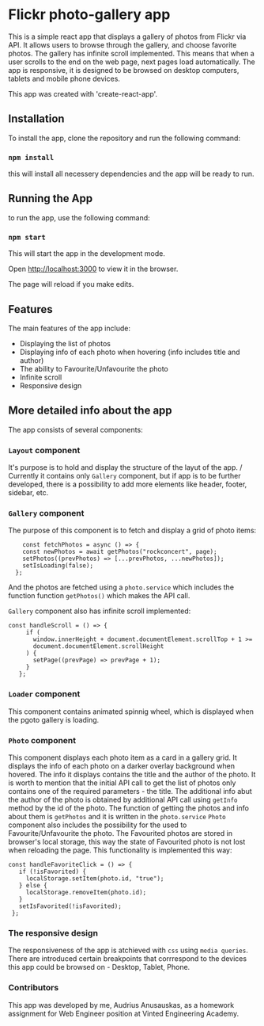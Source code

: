 # Flickr photo-gallery app

This is a simple react app that displays a gallery of photos from Flickr via API.
It allows users to browse through the gallery, and choose favorite photos. 
The gallery has infinite scroll implemented. This means that when a user scrolls to the end on the web page, next pages load automatically.
The app is responsive, it is designed to be browsed on desktop computers, tablets and mobile phone devices.

This app was created with 'create-react-app'.

## Installation

To install the app, clone the repository and run the following command:

### `npm install`

this will install all necessery dependencies and the app will be ready to run.

## Running the App

to run the app, use the following command:

### `npm start`

This will start the app in the development mode.

Open [http://localhost:3000](http://localhost:3000) to view it in the browser.

The page will reload if you make edits.

## Features

The main features of the app include:

  - Displaying the list of photos
  - Displaying info of each photo when hovering (info includes title and author)
  - The ability to Favourite/Unfavourite the photo
  - Infinite scroll
  - Responsive design
  
 ## More detailed info about the app
 
 The app consists of several components:
 
 ### `Layout` component
 It's purpose is to hold and display the structure of the layut of the app. /
 Currently it contains only `Gallery` component, but if app is to be further developed, there is a possibility to add more elements like header, footer, sidebar, etc.
 
 ### `Gallery` component
 The purpose of this component is to fetch and display a grid of photo items:
 
  ``` 
      const fetchPhotos = async () => {
      const newPhotos = await getPhotos("rockconcert", page);
      setPhotos((prevPhotos) => [...prevPhotos, ...newPhotos]);
      setIsLoading(false);
    };
  ```
    
  And the photos are fetched using a `photo.service` which includes the function function `getPhotos()` which makes the API call.
    
 `Gallery` component also has infinite scroll implemented:
 
 ```
 const handleScroll = () => {
      if (
        window.innerHeight + document.documentElement.scrollTop + 1 >=
        document.documentElement.scrollHeight
      ) {
        setPage((prevPage) => prevPage + 1);
      }
    };
 ```
 
 ### `Loader` component
 This component contains animated spinnig wheel, which is displayed when the pgoto gallery is loading.
 
 ### `Photo` component
 This component displays each photo item as a card in a gallery grid. It displays the info of each photo on a darker overlay background when hovered. The info it   displays contains the title and the author of the photo. 
 It is worth to mention that the initial API call to get the list of photos only contains one of the required parameters - the title. The additional info abut the author of the photo is obtained by additional API call using `getInfo` method by the id of the photo.
 The function of getting the photos and info about them is `getPhotos` and it is written in the `photo.service`
 `Photo` component also includes the possibility for the used to Favourite/Unfavourite the photo. The Favourited photos are stored in browser's local storage, this way the state of Favourited photo is not lost when reloading the page. This functionality is implemented this way:
 
 ```
 const handleFavoriteClick = () => {
    if (!isFavorited) {
      localStorage.setItem(photo.id, "true");
    } else {
      localStorage.removeItem(photo.id);
    }
    setIsFavorited(!isFavorited);
  };
  ```
  
  ### The responsive design
  The responsiveness of the app is atchieved with `css` using `media queries`.
  There are introduced certain breakpoints that corrrespond to the devices this app could be browsed on - Desktop, Tablet, Phone.
  
  ### Contributors
  This app was developed by me, Audrius Anusauskas, as a homework assignment for Web Engineer position at Vinted Engineering Academy.
  
  
 
 
 
